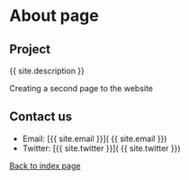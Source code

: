 # About page

## Project
{{ site.description }}

Creating a second page to the website

## Contact us
- Email: [{{ site.email }}]( {{ site.email }})
- Twitter: [{{ site.twitter }}]( {{ site.twitter }})

[Back to index page](index.md)
